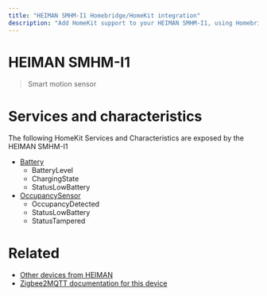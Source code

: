 ```yaml
---
title: "HEIMAN SMHM-I1 Homebridge/HomeKit integration"
description: "Add HomeKit support to your HEIMAN SMHM-I1, using Homebridge, Zigbee2MQTT and homebridge-z2m."
---
```

<!---
This file has been GENERATED using src/docgen/docgen.ts
DO NOT EDIT THIS FILE MANUALLY!
-->
# HEIMAN SMHM-I1
> Smart motion sensor


# Services and characteristics
The following HomeKit Services and Characteristics are exposed by
the HEIMAN SMHM-I1

* [Battery](../../battery.md)
  * BatteryLevel
  * ChargingState
  * StatusLowBattery
* [OccupancySensor](../../sensors.md)
  * OccupancyDetected
  * StatusLowBattery
  * StatusTampered


# Related
* [Other devices from HEIMAN](../index.md#heiman)
* [Zigbee2MQTT documentation for this device](https://www.zigbee2mqtt.io/devices/SMHM-I1.html)